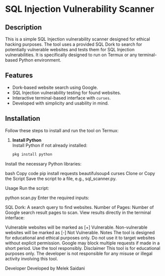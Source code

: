 # SQL Injection Vulnerability Scanner

## Description
This is a simple SQL Injection vulnerability scanner designed for ethical hacking purposes. The tool uses a provided SQL Dork to search for potentially vulnerable websites and tests them for SQL Injection vulnerabilities. It is specifically designed to run on Termux or any terminal-based Python environment.

## Features
- Dork-based website search using Google.
- SQL Injection vulnerability testing for found websites.
- Interactive terminal-based interface with `curses`.
- Developed with simplicity and usability in mind.

## Installation
Follow these steps to install and run the tool on Termux:

1. **Install Python**  
   Install Python if not already installed:
   ```bash
   pkg install python


Install the necessary Python libraries:

bash
Copy code
pip install requests beautifulsoup4 curses
Clone or Copy the Script
Save the script to a file, e.g., sql_scanner.py.

Usage
Run the script:

python scan.py
Enter the required inputs:

SQL Dork: A search query to find websites.
Number of Pages: Number of Google search result pages to scan.
View results directly in the terminal interface:

Vulnerable websites will be marked as [+] Vulnerable.
Non-vulnerable websites will be marked as [-] Not Vulnerable.
Notes
The tool is designed for educational and ethical purposes only. Do not use it to target websites without explicit permission.
Google may block multiple requests if made in a short period. Use the tool responsibly.
Disclaimer
This tool is for educational purposes only. The developer is not responsible for any misuse or illegal activity involving this tool.

Developer
Developed by Melek Saidani
